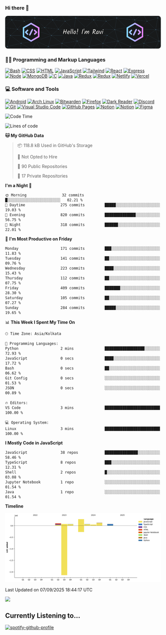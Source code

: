 ### Hi there 👋 

![Banner](https://github.com/TheXro/TheXro/blob/ab2b3ccdd246988854087b7a66531e506e12ac98/github-header-image.png)




<!--
**strange605/strange605** is a ✨ _special_ ✨ repository because its `README.md` (this file) appears on your GitHub profile.

Here are some ideas to get you started:-->


<h3>👨‍💻 Programming and Markup Languages</h3>
<p>
  <a href=""><img alt="Bash" src="https://img.shields.io/badge/shell_script-%23121011.svg?style=for-the-badge&logo=gnu-bash&logoColor=white"></a>
  <a href=""><img alt="CSS" src="https://img.shields.io/badge/css3-%231572B6.svg?style=for-the-badge&logo=css3&logoColor=white"></a>
      <a href=""><img alt="HTML" src="https://img.shields.io/badge/html5-%23E34F26.svg?style=for-the-badge&logo=html5&logoColor=white"></a>
      <a href=""><img alt="JavaScript" src="https://img.shields.io/badge/javascript-%23323330.svg?style=for-the-badge&logo=javascript&logoColor=%23F7DF1E"></a>
        <a href=""><img alt="Tailwind" src="https://img.shields.io/badge/tailwindcss-%2338B2AC.svg?style=for-the-badge&logo=tailwind-css&logoColor=white"></a>
      <a href=""><img alt="React" src="https://img.shields.io/badge/react-%2320232a.svg?style=for-the-badge&logo=react&logoColor=%2361DAFB"></a>
       <a href=""><img alt="Express" src="https://img.shields.io/badge/Express.js-404D59?style=for-the-badge"></a>
      <a href=""><img alt="Node" src="https://img.shields.io/badge/node.js-6DA55F?style=for-the-badge&logo=node.js&logoColor=white"></a>
      <a href=""><img alt="MongoDB" src="https://img.shields.io/badge/MongoDB-%234ea94b.svg?style=for-the-badge&logo=mongodb&logoColor=white"></a>
      <a href=""><img alt="C" src="https://img.shields.io/badge/C-00599C?style=for-the-badge&logo=c&logoColor=white"></a>
      <a href=""><img alt="Java" src="https://img.shields.io/badge/Java-ED8B00?style=for-the-badge&logo=openjdk&logoColor=white"></a>
      <a href=""><img alt="Redux" src="https://img.shields.io/badge/Redux-593D88?style=for-the-badge&logo=redux&logoColor=white"></a>
      <a href=""><img alt="Redux" src="https://img.shields.io/badge/React_Router-CA4245?style=for-the-badge&logo=react-router&logoColor=white"></a>
      <a href=""><img alt="Netlify" src="https://img.shields.io/badge/Netlify-00C7B7?style=for-the-badge&logo=netlify&logoColor=white"></a>
       <a href=""><img alt="Vercel" src="https://img.shields.io/badge/Vercel-000000?style=for-the-badge&logo=vercel&logoColor=white"></a>
       
       
      
      
      
    
</p>
  



<h3>💻 Software and Tools</h3>

  <p>
      <a href="#"><img alt="Android" src="https://img.shields.io/badge/Android-3DDC84?logo=android&logoColor=white"></a>
      <a href="#"><img alt="Arch Linux" src="https://img.shields.io/badge/Arch%20Linux-1793D1.svg?logo=arch-linux&logoColor=white"></a>
      <a href="#"><img alt="Bitwarden" src="https://img.shields.io/badge/-Bitwarden-175DDC?logo=bitwarden&logoColor=white"></a>
      <a href="#"><img alt="Firefox" src="https://img.shields.io/badge/Firefox-FF7139?logoColor=white"></a>
      <a href="#"><img alt="Dark Reader" src="https://img.shields.io/badge/-Dark%20Reader-141E24?logo=dark-reader&logoColor=white"></a>
      <a href="#"><img alt="Discord" src="https://img.shields.io/badge/-Discord-5865F2.svg?logo=discord&logoColor=white"></a>
      <a href="#"><img alt="Git" src="https://img.shields.io/badge/Git-F05033.svg?logo=git&logoColor=white"></a>
      <a href="#"><img alt="Visual Studio Code" src="https://img.shields.io/badge/Visual%20Studio%20Code-0078d7.svg?logo=visual-studio-code&logoColor=white"></a>
      <a href="#"><img alt="GitHub Pages" src="https://img.shields.io/badge/GitHub%20Pages-327FC7.svg?logo=github&logoColor=white"></a>
      <a href="#"><img alt="Notion" src="https://img.shields.io/badge/Notion-010101.svg?logo=notion&logoColor=white"></a>
      <a href="#"><img alt="Notion" src="https://img.shields.io/badge/Telegram-2CA5E0?style=for-the-badge&logo=telegram&logoColor=white"></a>
      <a href="#"><img alt="Figma" src="https://img.shields.io/badge/Figma-F24E1E?style=for-the-badge&logo=figma&logoColor=white"></a>
      
    
  </p>
  
<!--  <summary><h2>📊 Github Stats and Activity</h2></summary>

![Stats](http://github-profile-summary-cards.vercel.app/api/cards/profile-details?username=TheXro&theme=tokyonight) -->

<!-- GitHub Readme Streak Stats - https://github.com/TheXro/github-readme-streak-stats 
  <p>
    <a href="https://github.com/TheXro/github-readme-streak-stats">
      <img title="🔥 Get streak stats for your profile at git.io/streak-stats" alt="TheXro's streak" src="https://streak-stats.demolab.com/?user=TheXro&theme=monokai-metallian&hide_border=true"/>
    </a>
-->
<!--     <p>🔥 Get streak stats for your profile at <a href="https://git.io/streak-stats">git.io/streak-stats</a></p> -->
  </p>
  
<!--START_SECTION:waka-->
![Code Time](http://img.shields.io/badge/Code%20Time-453%20hrs-blue)

![Lines of code](https://img.shields.io/badge/From%20Hello%20World%20I%27ve%20Written-812.4%20thousand%20lines%20of%20code-blue)

**🐱 My GitHub Data** 

> 📦 118.8 kB Used in GitHub's Storage 
 > 
> 🚫 Not Opted to Hire
 > 
> 📜 90 Public Repositories 
 > 
> 🔑 17 Private Repositories 
 > 
**I'm a Night 🦉** 

```text
🌞 Morning                32 commits          █░░░░░░░░░░░░░░░░░░░░░░░░   02.21 % 
🌆 Daytime                275 commits         █████░░░░░░░░░░░░░░░░░░░░   19.03 % 
🌃 Evening                820 commits         ██████████████░░░░░░░░░░░   56.75 % 
🌙 Night                  318 commits         ██████░░░░░░░░░░░░░░░░░░░   22.01 % 
```
📅 **I'm Most Productive on Friday** 

```text
Monday                   171 commits         ███░░░░░░░░░░░░░░░░░░░░░░   11.83 % 
Tuesday                  141 commits         ██░░░░░░░░░░░░░░░░░░░░░░░   09.76 % 
Wednesday                223 commits         ████░░░░░░░░░░░░░░░░░░░░░   15.43 % 
Thursday                 112 commits         ██░░░░░░░░░░░░░░░░░░░░░░░   07.75 % 
Friday                   409 commits         ███████░░░░░░░░░░░░░░░░░░   28.30 % 
Saturday                 105 commits         ██░░░░░░░░░░░░░░░░░░░░░░░   07.27 % 
Sunday                   284 commits         █████░░░░░░░░░░░░░░░░░░░░   19.65 % 
```


📊 **This Week I Spent My Time On** 

```text
🕑︎ Time Zone: Asia/Kolkata

💬 Programming Languages: 
Python                   2 mins              ██████████████████░░░░░░░   72.93 % 
JavaScript               0 secs              ████░░░░░░░░░░░░░░░░░░░░░   17.72 % 
Bash                     0 secs              ██░░░░░░░░░░░░░░░░░░░░░░░   06.62 % 
Git Config               0 secs              ░░░░░░░░░░░░░░░░░░░░░░░░░   01.53 % 
JSON                     0 secs              ░░░░░░░░░░░░░░░░░░░░░░░░░   00.89 % 

🔥 Editors: 
VS Code                  3 mins              █████████████████████████   100.00 % 

💻 Operating System: 
Linux                    3 mins              █████████████████████████   100.00 % 
```

**I Mostly Code in JavaScript** 

```text
JavaScript               38 repos            ███████████████░░░░░░░░░░   58.46 % 
TypeScript               8 repos             ███░░░░░░░░░░░░░░░░░░░░░░   12.31 % 
Shell                    2 repos             █░░░░░░░░░░░░░░░░░░░░░░░░   03.08 % 
Jupyter Notebook         1 repo              ░░░░░░░░░░░░░░░░░░░░░░░░░   01.54 % 
Java                     1 repo              ░░░░░░░░░░░░░░░░░░░░░░░░░   01.54 % 
```



**Timeline**

![Lines of Code chart](https://raw.githubusercontent.com/TheXro/TheXro/main/assets/bar_graph.png)


 Last Updated on 07/09/2025 18:44:17 UTC
<!--END_SECTION:waka-->

![](https://komarev.com/ghpvc/?username=thexro)

## Currently Listening to...
[![spotify-github-profile](https://spotify-github-profile.kittinanx.com/api/view?uid=s7iw1dg89pjueom4z1jcp2owi&cover_image=false&theme=default&show_offline=false&background_color=121212&interchange=false)](https://spotify-github-profile.kittinanx.com/api/view?uid=s7iw1dg89pjueom4z1jcp2owi&redirect=true)
